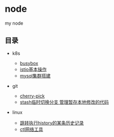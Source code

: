 # node
my node
## 目录
- k8s
  - [busybox](https://github.com/bobwanglong/node/blob/main/k8s/busybox.MD)
  - [istio基本操作](https://github.com/bobwanglong/node/blob/27162d5749df179aa23b1a1c51f72fd541403e47/k8s/istio/base.md)
  - [mysql集群搭建](https://github.com/bobwanglong/node/blob/27162d5749df179aa23b1a1c51f72fd541403e47/k8s/helm/mysql集群搭建.md)

- git
  - [cherry-pick](https://github.com/bobwanglong/node/blob/main/git/cherry.MD)
  - [stash临时切换分支 管理暂存本地修改的代码](https://github.com/bobwanglong/node/blob/main/git/stash.md)
- linux
  - [跳转执行history的某条历史记录](https://github.com/bobwanglong/node/blob/main/linux/history.MD)
  - [ctl网络工具](https://github.com/bobwanglong/node/blob/main/linux/net_tool.MD)